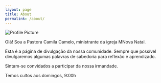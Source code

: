 ```yaml
---
layout: page
title: About
permalink: /about/
---
```


<img src="{{ site.baseurl }}/assets/profile-placeholder.jpg" title="Profile Picture" class="profile">

Olá! Sou a Pastora Camila Camelo, ministrante da igreja MNova Natal. 

Esta é a página de divulgação da nossa comunidade. Sempre que possível divulgaremos algumas palavras de sabedoria para reflexão e aprendizado.

Sintam-se convidados a participar da nossa irmandade.

Temos cultos aos domingos, 9:00h